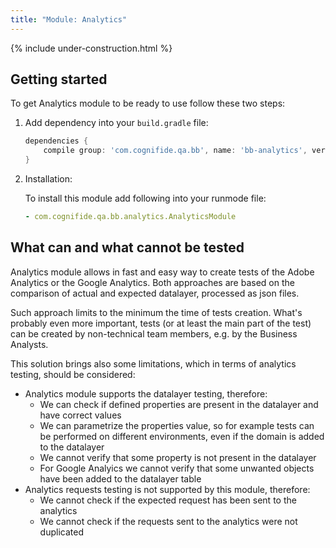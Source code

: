 ```yaml
---
title: "Module: Analytics"
---
```


{% include under-construction.html %}

## Getting started

To get Analytics module to be ready to use follow these two steps:

1. Add dependency into your `build.gradle` file:

    ```groovy
    dependencies {
        compile group: 'com.cognifide.qa.bb', name: 'bb-analytics', version: '<Bobcat Version>'
    }
    ```
2. Installation:
    
    To install this module add following into your runmode file:

     ```yaml
     - com.cognifide.qa.bb.analytics.AnalyticsModule
     ```

    
## What can and what cannot be tested

Analytics module allows in fast and easy way to create tests of the Adobe Analytics or the Google Analytics.
Both approaches are based on the comparison of actual and expected datalayer, processed as json files.

Such approach limits to the minimum the time of tests creation. What's probably even more important, tests (or at least the main part of the test) can be created by non-technical team members, e.g. by the Business Analysts.

This solution brings also some limitations, which in terms of analytics testing, should be considered:

- Analytics module supports the datalayer testing, therefore:
  - We can check if defined properties are present in the datalayer and have correct values
  - We can parametrize the properties value, so for example tests can be performed on different environments, even if the domain is added to the datalayer
  - We cannot verify that some property is not present in the datalayer
  - For Google Analyics we cannot verify that some unwanted objects have been added to the datalayer table
- Analytics requests testing is not supported by this module, therefore:
  - We cannot check if the expected request has been sent to the analytics
  - We cannot check if the requests sent to the analytics were not duplicated
